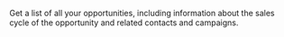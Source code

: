 Get a list of all your opportunities, including information about the sales cycle of the opportunity and related contacts and campaigns.